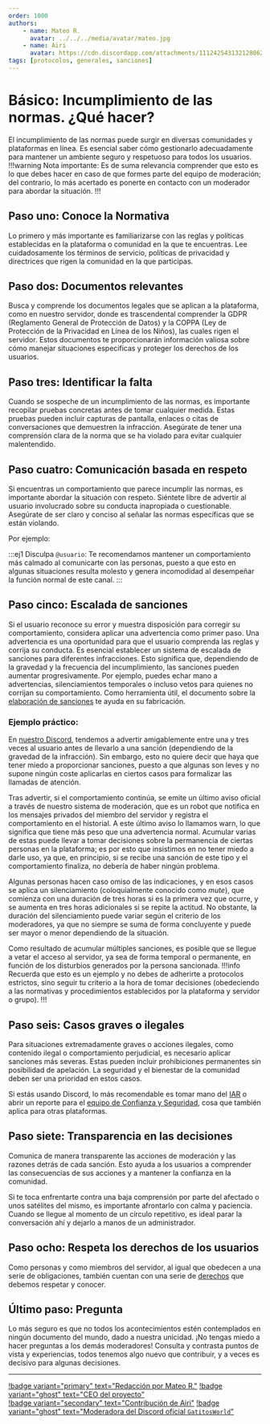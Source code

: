 ```yaml
---
order: 1000
authors: 
    - name: Mateo R.
      avatar: ../../../media/avatar/mateo.jpg
    - name: Airi
      avatar: https://cdn.discordapp.com/attachments/1112425431321280622/1131707962642149408/b95eeadc1fb3c923146d1255b25c6f86.jpg
tags: [protocolos, generales, sanciones]
---
```

# Básico: Incumplimiento de las normas. ¿Qué hacer?
El incumplimiento de las normas puede surgir en diversas comunidades y plataformas en línea. Es esencial saber cómo gestionarlo adecuadamente para mantener un ambiente seguro y respetuoso para todos los usuarios.
!!!warning Nota importante:
Es de suma relevancia comprender que esto es lo que debes hacer en caso de que formes parte del equipo de moderación; del contrario, lo más acertado es ponerte en contacto con un moderador para abordar la situación.
!!!
## Paso uno: Conoce la Normativa
Lo primero y más importante es familiarizarse con las reglas y políticas establecidas en la plataforma o comunidad en la que te encuentras. Lee cuidadosamente los términos de servicio, políticas de privacidad y directrices que rigen la comunidad en la que participas.
## Paso dos: Documentos relevantes
Busca y comprende los documentos legales que se aplican a la plataforma, como en nuestro servidor, donde es trascendental comprender la GDPR (Reglamento General de Protección de Datos) y la COPPA (Ley de Protección de la Privacidad en Línea de los Niños), las cuales rigen el servidor. Estos documentos te proporcionarán información valiosa sobre cómo manejar situaciones específicas y proteger los derechos de los usuarios.
## Paso tres: Identificar la falta
Cuando se sospeche de un incumplimiento de las normas, es importante recopilar pruebas concretas antes de tomar cualquier medida. Estas pruebas pueden incluir capturas de pantalla, enlaces o citas de conversaciones que demuestren la infracción. Asegúrate de tener una comprensión clara de la norma que se ha violado para evitar cualquier malentendido.
## Paso cuatro: Comunicación basada en respeto
Si encuentras un comportamiento que parece incumplir las normas, es importante abordar la situación con respeto. Siéntete libre de advertir al usuario involucrado sobre su conducta inapropiada o cuestionable. Asegúrate de ser claro y conciso al señalar las normas específicas que se están violando.

Por ejemplo:
<style>
.ej1 {
    text-align: center;
    color: #1956AF;
    border-radius: 10px;
    background-color: #E1EDFF;
    border: 1px solid #1956AF;
    padding-top: 20px;
    margin: 20px;
}
</style>
:::ej1
Disculpa `@usuario`: Te recomendamos mantener un comportamiento más calmado al comunicarte con las personas, puesto a que esto en algunas situaciones resulta molesto y genera incomodidad al desempeñar la función normal de este canal.
:::
## Paso cinco: Escalada de sanciones
Si el usuario reconoce su error y muestra disposición para corregir su comportamiento, considera aplicar una advertencia como primer paso. Una advertencia es una oportunidad para que el usuario comprenda las reglas y corrija su conducta.
Es esencial establecer un sistema de escalada de sanciones para diferentes infracciones. Esto significa que, dependiendo de la gravedad y la frecuencia del incumplimiento, las sanciones pueden aumentar progresivamente. Por ejemplo, puedes echar mano a advertencias, silenciamientos temporales o incluso vetos para quienes no corrijan su comportamiento. Como herramienta útil, el documento sobre la [elaboración de sanciones](elaboracion-de-sanciones.md) te ayuda en su fabricación.

### Ejemplo práctico: 
En [nuestro Discord](https://discord.gg/gatitos), tendemos a advertir amigablemente entre una y tres veces al usuario antes de llevarlo a una sanción (dependiendo de la gravedad de la infracción). Sin embargo, esto no quiere decir que haya que tener miedo a proporcionar sanciones, puesto a que algunas son leves y no supone ningún coste aplicarlas en ciertos casos para formalizar las llamadas de atención. 

Tras advertir, si el comportamiento continúa, se emite un último aviso oficial a través de nuestro sistema de moderación, que es un robot que notifica en los mensajes privados del miembro del servidor y registra el comportamiento en el historial. A este último aviso lo llamamos warn, lo que significa que tiene más peso que una advertencia normal. Acumular varias de estas puede llevar a tomar decisiones sobre la permanencia de ciertas personas en la plataforma; es por esto que insistimos en no tener miedo a darle uso, ya que, en principio, si se recibe una sanción de este tipo y el comportamiento finaliza, no debería de haber ningún problema.

Algunas personas hacen caso omiso de las indicaciones, y en esos casos se aplica un silenciamiento (coloquialmente conocido como _mute_), que comienza con una duración de tres horas si es la primera vez que ocurre, y se aumenta en tres horas adicionales si se repite la actitud. No obstante, la duración del silenciamiento puede variar según el criterio de los moderadores, ya que no siempre se suma de forma concluyente y puede ser mayor o menor dependiendo de la situación.

Como resultado de acumular múltiples sanciones, es posible que se llegue a vetar el acceso al servidor, ya sea de forma temporal o permanente, en función de los disturbios generados por la persona sancionada.
!!!info
Recuerda que esto es un ejemplo y no debes de adherirte a protocolos estrictos, sino seguir tu criterio a la hora de tomar decisiones (obedeciendo a las normativas y procedimientos establecidos por la plataforma y servidor o grupo).
!!!
## Paso seis: Casos graves o ilegales
Para situaciones extremadamente graves o acciones ilegales, como contenido ilegal o comportamiento perjudicial, es necesario aplicar sanciones más severas. Estas pueden incluir prohibiciones permanentes sin posibilidad de apelación. La seguridad y el bienestar de la comunidad deben ser una prioridad en estos casos.

Si estás usando Discord, lo más recomendable es tomar mano del [IAR](./discord_uso-del-iar.md) o abrir un reporte para el [equipo de Confianza y Seguridad](https://dis.gd/report), cosa que también aplica para otras plataformas.
## Paso siete: Transparencia en las decisiones
Comunica de manera transparente las acciones de moderación y las razones detrás de cada sanción. Esto ayuda a los usuarios a comprender las consecuencias de sus acciones y a mantener la confianza en la comunidad.

Si te toca enfrentarte contra una baja comprensión por parte del afectado o unos satélites del mismo, es importante afrontarlo con calma y paciencia. Cuando se llegue al momento de un círculo repetitivo, es ideal parar la conversación ahí y dejarlo a manos de un administrador.
## Paso ocho: Respeta los derechos de los usuarios
Como personas y como miembros del servidor, al igual que obedecen a una serie de obligaciones, también cuentan con una serie de [derechos](../Legal/derechos.md) que debemos respetar y conocer.
## Último paso: Pregunta
Lo más seguro es que no todos los acontecimientos estén contemplados en ningún documento del mundo, dado a nuestra unicidad. ¡No tengas miedo a hacer preguntas a los demás moderadores! Consulta y contrasta puntos de vista y experiencias, todos tenemos algo nuevo que contribuir, y a veces es decisivo para algunas decisiones.

---
[!badge variant="primary" text="Redacción por Mateo R."](https://mateo.ltd/) [!badge variant="ghost" text="CEO del proyecto"](https://mateo.ltd/)<br>[!badge variant="secondary" text="Contribución de Airi"](https://discord.com/users/705256412053241947) [!badge variant="ghost" text="Moderadora del Discord oficial `GatitosWorld`"](https://discord.gg/gatitos)